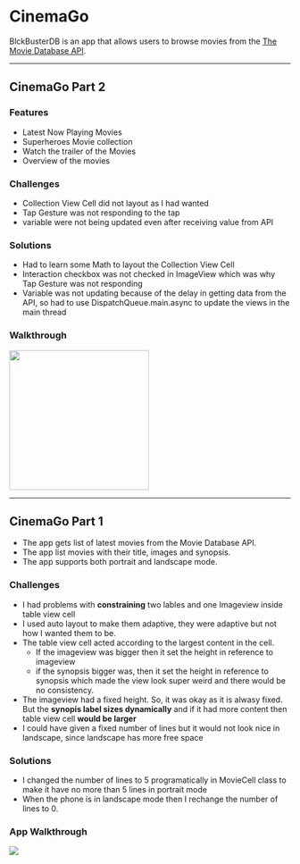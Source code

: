 # CinemaGo

BlckBusterDB is an app that allows users to browse movies from the [The Movie Database API](http://docs.themoviedb.apiary.io/#).

<!--- 📝 `NOTE - PASTE PART 2 SNIPPET HERE:` Paste the README template for part 2 of this assignment here at the top. This will show a history of your development process, which users stories you completed and how your app looked and functioned at each step. --->

---
## CinemaGo Part 2
### Features
- Latest Now Playing Movies 
- Superheroes Movie collection
- Watch the trailer of the Movies
- Overview of the movies

### Challenges
- Collection View Cell did not layout as I had wanted
- Tap Gesture was not responding to the tap
- variable were not being updated even after receiving value from API

### Solutions
- Had to learn some Math to layout the Collection View Cell
- Interaction checkbox was not checked in ImageView which was why Tap Gesture was not responding
- Variable was not updating because of the delay in getting data from the API, so had to use DispatchQueue.main.async to update the views in the main thread

### Walkthrough
<img src="https://media.giphy.com/media/OS2cwyzx29LuufBhek/giphy.gif" width=250><br>


---
## CinemaGo Part 1
<!---
### User Stories
`TODO://` In the **User Stories section below**, add an `x` in the `-[ ]` like this `- [x]` for any user story you complete. (🚫 Remove this paragraph after checking off completed user stories) --->

<!---
#### REQUIRED (10pts)
- [ ] (2pts) User sees an app icon on the home screen and a styled launch screen.
- [ ] (5pts) User can view and scroll through a list of movies now playing in theaters.
- [ ] (3pts) User can view the movie poster image for each movie. --->

<!---
#### BONUS
- [ ] (2pt) User can view the app on various device sizes and orientations.
- [ ] (1pt) Run your app on a real device. --->
- The app gets list of latest movies from the Movie Database API. 
- The app list movies with their title, images and synopsis.
- The app supports both portrait and landscape mode.

### Challenges
- I had problems with **constraining** two lables and one Imageview inside table view cell
- I used auto layout to make them adaptive, they were adaptive but not how I wanted them to be. 
- The table view cell acted according to the largest content in the cell.
    - If the imageview was bigger then it set the height in reference to imageview
    - if the synopsis bigger was, then it set the height in reference to synopsis which made the view look super weird and there would be no consistency.
- The imageview had a fixed height. So, it was okay as it is alwasy fixed. But the **synopis label sizes dynamically** and if it had more content then table view cell **would be larger**
- I could have given a fixed number of lines but it would not look nice in landscape, since landscape has more free space

### Solutions
- I changed the number of lines to 5 programatically in MovieCell class to make it have no more than 5 lines in portrait mode
- When the phone is in landscape mode then I rechange the number of lines to 0.

### App Walkthrough
<!--- <img src="YOUR_GIF_URL_HERE" width=250><br> --->
![](ezgif.com-video-to-gif.gif)


